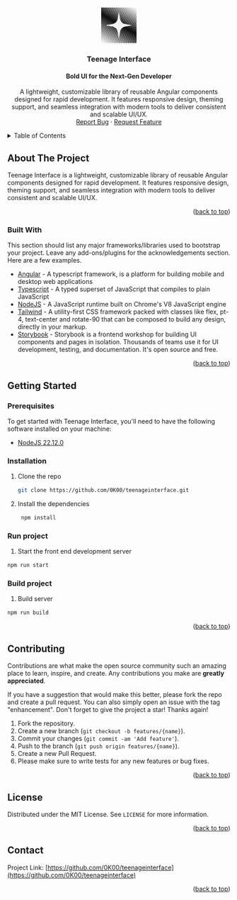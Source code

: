 <a name="readme-top"></a>

<!-- PROJECT LOGO -->
<br />
<div align="center">
  <a href="https://github.com/0K00/teenageinterface">
    <img src="./public/picture_avatar.png" alt="Logo" width="80" height="80">
  </a>

  <h3 align="center">Teenage Interface</h3>
  <h4 align="center">Bold UI for the Next-Gen Developer</h4>

  <p align="center">
    A lightweight, customizable library of reusable Angular components designed for rapid development. It features responsive design, theming support, and seamless integration with modern tools to deliver consistent and scalable UI/UX.
    <br />
    <a href="https://github.com/0K00/teenageinterface/issues">Report Bug</a>
    ·
    <a href="https://github.com/0K00/teenageinterface/pulls">Request Feature</a>
  </p>
</div>



<!-- TABLE OF CONTENTS -->
<details>
  <summary>Table of Contents</summary>
  <ol>
    <li>
      <a href="#about-the-project">About The Project</a>
      <ul>
        <li><a href="#built-with">Built With</a></li>
      </ul>
    </li>
    <li>
      <a href="#getting-started">Getting Started</a>
      <ul>
        <li><a href="#prerequisites">Prerequisites</a></li>
        <li><a href="#installation">Installation</a></li>
      </ul>
    </li>
    <li><a href="#usage">Usage</a></li>
    <li><a href="#roadmap">Roadmap</a></li>
    <li><a href="#contributing">Contributing</a></li>
    <li><a href="#license">License</a></li>
    <li><a href="#contact">Contact</a></li>
  </ol>
</details>

<!-- ABOUT THE PROJECT -->
## About The Project

Teenage Interface is a lightweight, customizable library of reusable Angular components designed for rapid development. It features responsive design, theming support, and seamless integration with modern tools to deliver consistent and scalable UI/UX.

<p align="right">(<a href="#readme-top">back to top</a>)</p>

### Built With

This section should list any major frameworks/libraries used to bootstrap your project. Leave any add-ons/plugins for the acknowledgements section. Here are a few examples.

* [Angular](https://angular.io/ "Angular") - A typescript framework, is a platform for building mobile and desktop web applications
* [Typescript](https://www.typescriptlang.org/ "Typescript") - A typed superset of JavaScript that compiles to plain JavaScript
* [NodeJS](https://nodejs.org/en/ "NodeJS") - A JavaScript runtime built on Chrome's V8 JavaScript engine
* [Tailwind](https://tailwindcss.com/ "Tailwind") - A utility-first CSS framework packed with classes like flex, pt-4, text-center and rotate-90 that can be composed to build any design, directly in your markup.
* [Storybook](https://storybook.js.org/ "Storybook") - Storybook is a frontend workshop for building UI components and pages in isolation. Thousands of teams use it for UI development, testing, and documentation. It's open source and free.

<p align="right">(<a href="#readme-top">back to top</a>)</p>

<!-- GETTING STARTED -->
## Getting Started

### Prerequisites

To get started with Teenage Interface, you'll need to have the following software installed on your machine:

* [NodeJS 22.12.0](https://nodejs.org/en/download/releases/ "NodeJS")

### Installation

1. Clone the repo

   ```sh
   git clone https://github.com/0K00/teenageinterface.git
   ```
   
2. Install the dependencies

   ```sh
    npm install
   ```
   
### Run project

1. Start the front end development server

  ```sh
  npm run start
  ```

### Build project

1. Build server

  ```sh
  npm run build
  ```
   
<p align="right">(<a href="#readme-top">back to top</a>)</p>

<!-- CONTRIBUTING -->
## Contributing

Contributions are what make the open source community such an amazing place to learn, inspire, and create. Any contributions you make are **greatly appreciated**.

If you have a suggestion that would make this better, please fork the repo and create a pull request. You can also simply open an issue with the tag "enhancement".
Don't forget to give the project a star! Thanks again!

1. Fork the repository.
2. Create a new branch (`git checkout -b features/{name}`).
3. Commit your changes (`git commit -am 'Add feature'`).
4. Push to the branch (`git push origin features/{name}`).
5. Create a new Pull Request.
6. Please make sure to write tests for any new features or bug fixes.

<p align="right">(<a href="#readme-top">back to top</a>)</p>

<!-- LICENSE -->
## License

Distributed under the MIT License. See `LICENSE` for more information.

<p align="right">(<a href="#readme-top">back to top</a>)</p>

<!-- CONTACT -->
## Contact

Project Link: [https://github.com/0K00/teenageinterface](https://github.com/0K00/teenageinterface)

<p align="right">(<a href="#readme-top">back to top</a>)</p>

